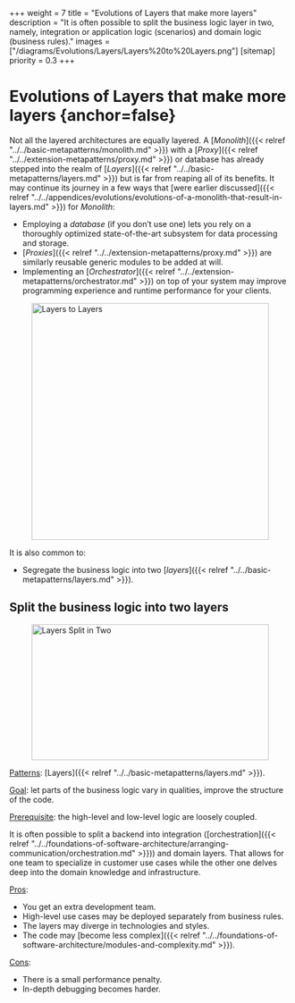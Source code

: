 +++
weight = 7
title = "Evolutions of Layers that make more layers"
description = "It is often possible to split the business logic layer in two, namely, integration or application logic (scenarios) and domain logic (business rules)."
images = ["/diagrams/Evolutions/Layers/Layers%20to%20Layers.png"]
[sitemap]
  priority = 0.3
+++

# Evolutions of Layers that make more layers {anchor=false}

Not all the layered architectures are equally layered\. A [*Monolith*]({{< relref "../../basic-metapatterns/monolith.md" >}}) with a [*Proxy*]({{< relref "../../extension-metapatterns/proxy.md" >}}) or database has already stepped into the realm of [*Layers*]({{< relref "../../basic-metapatterns/layers.md" >}}) but is far from reaping all of its benefits\. It may continue its journey in a few ways that [were earlier discussed]({{< relref "../../appendices/evolutions/evolutions-of-a-monolith-that-result-in-layers.md" >}}) for *Monolith*:

- Employing a *database* \(if you don’t use one\) lets you rely on a thoroughly optimized state\-of\-the\-art subsystem for data processing and storage\.
- [*Proxies*]({{< relref "../../extension-metapatterns/proxy.md" >}}) are similarly reusable generic modules to be added at will\.
- Implementing an [*Orchestrator*]({{< relref "../../extension-metapatterns/orchestrator.md" >}}) on top of your system may improve programming experience and runtime performance for your clients\.


<figure>
<a href="/diagrams/Evolutions/Layers/Layers%20to%20Layers.png">
<picture>
<source srcset="/diagrams/Evolutions/Layers/Layers%20to%20Layers.svg" media="(prefers-color-scheme: light)"/>
<source srcset="/diagrams/Evolutions/Layers/Layers%20to%20Layers.dark.svg" media="(prefers-color-scheme: dark)"/>
<img src="/diagrams/Evolutions/Layers/Layers%20to%20Layers.png" alt="Layers to Layers" loading="lazy" width="943" height="424" style="width:100%"/>
</picture>
</a>
</figure>

It is also common to:

- Segregate the business logic into two [*layers*]({{< relref "../../basic-metapatterns/layers.md" >}})\.


## Split the business logic into two layers

<figure>
<a href="/diagrams/Evolutions/Layers/Layers%20Split%20in%20Two.png">
<picture>
<source srcset="/diagrams/Evolutions/Layers/Layers%20Split%20in%20Two.svg" media="(prefers-color-scheme: light)"/>
<source srcset="/diagrams/Evolutions/Layers/Layers%20Split%20in%20Two.dark.svg" media="(prefers-color-scheme: dark)"/>
<img src="/diagrams/Evolutions/Layers/Layers%20Split%20in%20Two.png" alt="Layers Split in Two" loading="lazy" width="1027" height="243" style="width:100%"/>
</picture>
</a>
</figure>

<ins>Patterns</ins>: [Layers]({{< relref "../../basic-metapatterns/layers.md" >}})\.

<ins>Goal</ins>: let parts of the business logic vary in qualities, improve the structure of the code\.

<ins>Prerequisite</ins>: the high\-level and low\-level logic are loosely coupled\.

It is often possible to split a backend into integration \([orchestration]({{< relref "../../foundations-of-software-architecture/arranging-communication/orchestration.md" >}})\) and domain layers\. That allows for one team to specialize in customer use cases while the other one delves deep into the domain knowledge and infrastructure\.

<ins>Pros</ins>: 

- You get an extra development team\.
- High\-level use cases may be deployed separately from business rules\.
- The layers may diverge in technologies and styles\.
- The code may [become less complex]({{< relref "../../foundations-of-software-architecture/modules-and-complexity.md" >}})\.


<ins>Cons</ins>: 

- There is a small performance penalty\.
- In\-depth debugging becomes harder\.
